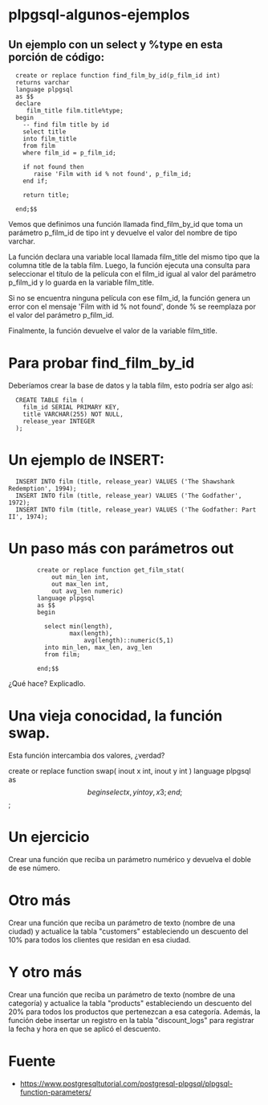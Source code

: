 # plpgsql-algunos-ejemplos

## Un ejemplo con un select y %type en esta porción de código:

      create or replace function find_film_by_id(p_film_id int)
      returns varchar
      language plpgsql
      as $$
      declare
         film_title film.title%type;
      begin
        -- find film title by id
        select title 
        into film_title
        from film
        where film_id = p_film_id;

        if not found then
           raise 'Film with id % not found', p_film_id;
        end if;

        return title;

      end;$$

Vemos que definimos una función llamada find_film_by_id que toma un parámetro p_film_id de tipo int y devuelve el valor del nombre de tipo varchar.

La función declara una variable local llamada film_title del mismo tipo que la columna title de la tabla film. Luego, la función ejecuta una consulta para seleccionar el título de la película con el film_id igual al valor del parámetro p_film_id y lo guarda en la variable film_title.

Si no se encuentra ninguna película con ese film_id, la función genera un error con el mensaje 'Film with id % not found', donde % se reemplaza por el valor del parámetro p_film_id.

Finalmente, la función devuelve el valor de la variable film_title.

# Para probar find_film_by_id

Deberíamos crear la base de datos y la tabla film, esto podría ser algo así:

      CREATE TABLE film (
        film_id SERIAL PRIMARY KEY,
        title VARCHAR(255) NOT NULL,
        release_year INTEGER
      );
      
# Un ejemplo de INSERT:
 
      INSERT INTO film (title, release_year) VALUES ('The Shawshank Redemption', 1994);
      INSERT INTO film (title, release_year) VALUES ('The Godfather', 1972);
      INSERT INTO film (title, release_year) VALUES ('The Godfather: Part II', 1974);
      
      
# Un paso más con parámetros out

            create or replace function get_film_stat(
                out min_len int,
                out max_len int,
                out avg_len numeric) 
            language plpgsql
            as $$
            begin

              select min(length),
                     max(length),
                         avg(length)::numeric(5,1)
              into min_len, max_len, avg_len
              from film;

            end;$$

¿Qué hace? Explicadlo.

# Una vieja conocidad, la función swap.

Esta función intercambia dos valores, ¿verdad?

create or replace function swap(
	inout x int,
	inout y int
) 
language plpgsql	
as $$
begin
   select x,y into y,x3 ;
end; $$;

# Un ejercicio

Crear una función que reciba un parámetro numérico y devuelva el doble de ese número.

# Otro más

 Crear una función que reciba un parámetro de texto (nombre de una ciudad) y actualice la tabla "customers" estableciendo un descuento del 10% para todos los clientes que residan en esa ciudad.
 
 # Y otro más
 
 Crear una función que reciba un parámetro de texto (nombre de una categoría) y actualice la tabla "products" estableciendo un descuento del 20% para todos los productos que pertenezcan a esa categoría. Además, la función debe insertar un registro en la tabla "discount_logs" para registrar la fecha y hora en que se aplicó el descuento.

# Fuente

- https://www.postgresqltutorial.com/postgresql-plpgsql/plpgsql-function-parameters/
